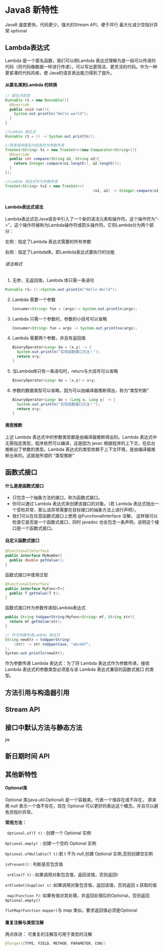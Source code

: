 # Java8 新特性

Java8 速度更快，代码更少，强大的Stream API，便于并行 最大化减少空指针异常 optional

## Lambda表达式

Lambda 是一个匿名函数，我们可以把Lambda 表达式理解为是一段可以传递的代码（将代码像数据一样进行传递）。可以写出更简洁、更灵活的代码。作为一种更紧凑的代码风格，使 Java的语言表达能力得到了提升。

#### 从匿名类到Lambda 的转换

```Java
// 匿名内部类
Runnable r1 = new Runnable(){
  @Override
  public void run(){
    System.out.println("Hello world");
  }
}

//Lambda 表达式
Runnable r1 = () -> System.out.println();

//原来使用匿名内部类作为参数传递
TreeSet<String> ts = new TreeSet<>(new Comparator<String>(){
  @Override
  public int compare(String o1, String o2){
    return Integer.compare(o1.length(), o2.length());
  }
});

//Lambda 表达式作为参数传递
TreeSet<String> ts2 = new TreeSet<>(
										(o1, o2) -> Integer.compare(o1.length, o2.length));
 
```

#### Lambda表达式语法

Lambda表达式在Java语言中引入了一个新的语法元素和操作符。这个操作符为“->”，这个操作符被称为Lambda操作符或箭头操作符。它将Lambda分为两个部分：

左侧：指定了Lambda 表达式需要的所有参数

右侧：指定了Lambda体，即Lambda表达式要执行的功能

###### 语法格式

1. 无参，无返回值，Lambda 体只需一条语句

  ```Java
  Runnable r1= ()->System.out.println("Hello World");
  ```

2. Lambda 需要一个参数

   ```Java
   Consumer<String> fun = (args)-> System.out.println(args);
   ```

3. Lambda 只需一个参数时，参数的小括号可以省略

   ```Java
   Consumer<String> fun = args -> System.out.printlna(args);
   ```

4. Lambda 需要两个参数，并且有返回值

   ```Java
   BinaryOperator<Long> bo = (x,y) -> {
     System.out.println("实现函数接口方法！");
     return x+y;
   }
   ```

5. 当Lambda体只有一条语句时，return与大括号可以省略

   ```Java
   BinaryOperator<Long> bo = (x,y)-> x+y;
   ```

6. 参数的数据类型可以省略，因为可以由编译器推断得出，称为“类型判断”

   ```Java
   BinaryOperator<Long> bo = (Long x, Long y) -> {
     System.out.println("实现函数接口方法！");
     return x+y;
   }
   ```

#### 类型推断

上述 Lambda 表达式中的参数类型都是由编译器推断得出的。Lambda 表达式中无需指定类型，程序依然可以编译，这是因为 javac 根据程序的上下文，在后台推断出了参数的类型。Lambda 表达式的类型依赖于上下文环境，是由编译器推断出来的。这就是所谓的 “类型推断”

## 函数式接口

#### 什么是是函数式接口	

- 只包含一个抽象方法的接口，称为函数式接口。 
- 你可以通过 Lambda 表达式来创建该接口的对象。（若 Lambda 表达式抛出一个受检异常，那么该异常需要在目标接口的抽象方法上进行声明）。
- 我们可以在任意函数式接口上使用 @FunctionalInterface 注解， 这样做可以检查它是否是一个函数式接口，同时 javadoc 也会包含一条声明，说明这个接口是一个函数式接口。

#### 自定义函数式接口

```Java
@FunctionalInterface
public interface MyNumber{
  public double getValue();
}
```

函数式接口中使用泛型

```Java
@FunctionalInterface
public interface MyFunc<T>{
  public T getValue(T t);
}
```

函数式接口作为参数传递给Lambda表达式

```Java
public String toUpperString(Myfunc<String> mf, String str){
  return mf.getValue(str);
}

// 作为参数传递Lambda 表达式
String newStr = toUpperString(
	(str) -> str.toUpperCase, "abcdef";
);
Systen.out.println(newStr);

```

作为参数传递 Lambda 表达式：为了将 Lambda 表达式作为参数传递，接收Lambda 表达式的参数类型必须是与该 Lambda 表达式兼容的函数式接口 的类型。

## 方法引用与构造器引用



## Stream API



## 接口中默认方法与静态方法

jie

## 新日期时间 API



## 其他新特性

#### Optional类

Optional<T> 类(java.util.Optional) 是一个容器类，代表一个值存在或不存在， 原来用 null 表示一个值不存在，现在 Optional 可以更好的表达这个概念。并且可以避免空指针异常。 

**常用方法：**

` Optional.of(T t)` : 创建一个 Optional 实例 

`Optional.empty( `: 创建一个空的 Optional 实例 

`Optional.ofNullable(T t)`:若 t 不为 null,创建 Optional 实例,否则创建空实例 

`isPresent()` : 判断是否包含值

` orElse(T t)` : 如果调用对象包含值，返回该值，否则返回t 

`orElseGet(Supplier s)` :如果调用对象包含值，返回该值，否则返回 s 获取的值

` map(Function f)`: 如果有值对其处理，并返回处理后的Optional，否则返回 `Optional.empty() `

`flatMap(Function mapper)`与 map 类似，要求返回值必须是Optional

#### 重复注解与类型注解

两点改进： 可重复的注解及可用于类型的注解

```Java
@Target({TYPE, FIELD, METHOD, PARAMETER, CON})
```

